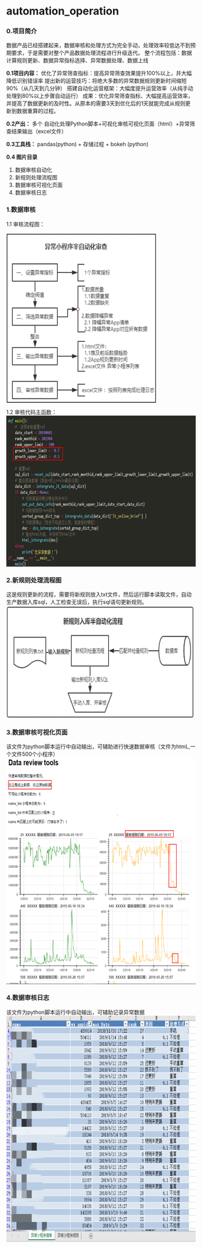 # automation_operation
### 0.项目简介
数据产品已经搭建起来，数据审核和处理方式为完全手动，处理效率较低达不到预期要求，于是需要对整个产品数据处理流程进行升级迭代。
整个流程包括：数据计算规则更新、数据异常指标选择、异常数据处理、数据上线

**0.1项目内容：**
优化了异常筛查指标：提高异常筛查效果提升100%以上，并大幅降低识别错误率
提出新的运营技巧：将绝大多数的异常数据规则更新时间缩短90%（从几天到几分钟）
搭建自动化运营框架：大幅度提升运营效率（从纯手动处理到80%以上步骤自动运行）
成果：优化异常筛查指标、大幅提高运营效率，并提高了数据更新的及时性。从原本的需要3天到优化后的1天就能完成从规则更新到数据重算的过程。


**0.2产出：** 
多个 自动化处理Python脚本+可视化审核可视化页面（html）+异常筛查结果输出（excel文件）

**0.3工具栈：** pandas(python) + 存储过程 + bokeh (python)

**0.4 图片目录**
1. 数据审核自动化
2. 新规则处理流程图
3. 数据审核可视化页面
4. 数据审核日志

### 1.数据审核
1.1 审核流程图：

<img src="https://github.com/VeeDou/automation_operation-/blob/master/%E8%87%AA%E5%8A%A8%E5%8C%96%E8%BF%90%E8%90%A5/%E6%95%B0%E6%8D%AE%E5%AE%A1%E6%A0%B8%E5%8D%8A%E8%87%AA%E5%8A%A8%E5%8C%96/%E6%95%B0%E6%8D%AE%E5%8D%8A%E8%87%AA%E5%8A%A8%E5%8C%96%E5%AE%A1%E6%A0%B8_%E6%B5%81%E7%A8%8B%E5%9B%BE.png" width = "400" height = "450" alt="数据审核" 
align=center>

1.2 审核代码主函数：
<img src="https://github.com/VeeDou/automation_operation-/blob/master/%E8%87%AA%E5%8A%A8%E5%8C%96%E8%BF%90%E8%90%A5/%E6%95%B0%E6%8D%AE%E5%AE%A1%E6%A0%B8%E5%8D%8A%E8%87%AA%E5%8A%A8%E5%8C%96/%E4%B8%BB%E8%A6%81%E6%B5%81%E7%A8%8B%E7%9A%84%E4%BB%A3%E7%A0%81.png" width = "800" height = "400" alt="数据审核" 
align=center>


### 2.新规则处理流程图
这是规则更新的流程，需要将新规则放入txt文件，然后运行脚本读取文件，自动生产数据入库sql，人工检查无误后，执行sql语句更新规则。
<img 
src="https://github.com/VeeDou/automation_operation-/blob/master/%E8%87%AA%E5%8A%A8%E5%8C%96%E8%BF%90%E8%90%A5/%E8%A7%84%E5%88%99%E6%9B%B4%E6%96%B0%E5%8D%8A%E8%87%AA%E5%8A%A8%E5%8C%96/C9918B50-3D4B-4600-8D0E-578A37AE70EC.png" width = "500" height = "300" alt="新规则处理" 
align=center>

### 3.数据审核可视化页面
该文件为python脚本运行中自动输出，可辅助进行快速数据审核（文件为htmL,一个文件500个小程序）
<img 
src="https://github.com/VeeDou/automation_operation-/blob/master/%E8%87%AA%E5%8A%A8%E5%8C%96%E8%BF%90%E8%90%A5/%E6%95%B0%E6%8D%AE%E5%AE%A1%E6%A0%B8%E5%8D%8A%E8%87%AA%E5%8A%A8%E5%8C%96/%E6%95%B0%E6%8D%AE%E5%8D%8A%E8%87%AA%E5%8A%A8%E5%8C%96%E5%AE%A1%E6%A0%B8_%E5%8F%AF%E4%BA%A4%E4%BA%92%E5%9B%BE%E8%A1%A8.png" width = "800" height = "600" alt="可视化审核" 
align=center>


### 4.数据审核日志
该文件为python脚本运行中自动输出，可辅助记录异常数据
<img 
src="https://github.com/VeeDou/automation_operation-/blob/master/%E8%87%AA%E5%8A%A8%E5%8C%96%E8%BF%90%E8%90%A5/%E6%95%B0%E6%8D%AE%E5%AE%A1%E6%A0%B8%E5%8D%8A%E8%87%AA%E5%8A%A8%E5%8C%96/%E5%8D%8A%E8%87%AA%E5%8A%A8%E5%BC%82%E5%B8%B8%E5%AE%A1%E6%A0%B8%E6%97%A5%E5%BF%97.png" width = "800" height = "600" alt="可视化审核" 
align=center>
